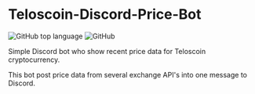 # Teloscoin-Discord-Price-Bot

![GitHub top language](https://img.shields.io/github/languages/top/luxleather/Teloscoin-Discord-Price-Bot?style=plastic) ![GitHub](https://img.shields.io/github/license/luxleather/Teloscoin-Discord-Price-Bot?style=plastic)

Simple Discord bot who show recent price data for Teloscoin cryptocurrency.

This bot post price data from several exchange API's into one message to Discord.
